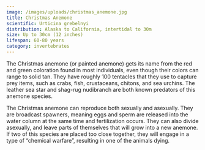 ```yaml
---
image: /images/uploads/christmas_anemone.jpg
title: Christmas Anemone
scientific: Urticina grebelnyi
distribution: Alaska to California, intertidal to 30m
size: Up to 30cm (12 inches)
lifespan: 60-80 years
category: invertebrates
---
```


The Christmas anemone (or painted anemone) gets its name from the red and green coloration found in most individuals, even though their colors can range to solid tan. They have roughly 100 tentacles that they use to capture prey items, such as crabs, fish, crustaceans, chitons, and sea urchins. The leather sea star and shag-rug nudibranch are both known predators of this anemone species.

The Christmas anemone can reproduce both sexually and asexually. They are broadcast spawners, meaning eggs and sperm are released into the water column at the same time and fertilization occurs. They can also divide asexually, and leave parts of themselves that will grow into a new anemone. If two of this species are placed too close together, they will engage in a type of “chemical warfare”, resulting in one of the animals dying.
